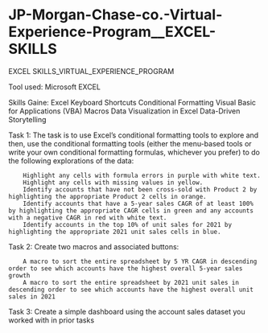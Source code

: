 # JP-Morgan-Chase-co.-Virtual-Experience-Program__EXCEL-SKILLS
EXCEL SKILLS_VIRTUAL_EXPERIENCE_PROGRAM

Tool used:
Microsoft EXCEL

Skills Gaine:
        Excel Keyboard Shortcuts
        Conditional Formatting
        Visual Basic for Applications (VBA) Macros
        Data Visualization in Excel
        Data-Driven Storytelling

Task 1:
 The task is to use Excel’s conditional formatting tools to explore and then, use the conditional formatting tools (either the menu-based tools or write your own conditional formatting formulas, whichever you prefer) to do the following explorations of the data:

        Highlight any cells with formula errors in purple with white text.
        Highlight any cells with missing values in yellow.
        Identify accounts that have not been cross-sold with Product 2 by highlighting the appropriate Product 2 cells in orange.
        Identify accounts that have a 5-year sales CAGR of at least 100% by highlighting the appropriate CAGR cells in green and any accounts with a negative CAGR in red with white text.
        Identify accounts in the top 10% of unit sales for 2021 by highlighting the appropriate 2021 unit sales cells in blue.

Task 2:
 Create two macros and associated buttons:

        A macro to sort the entire spreadsheet by 5 YR CAGR in descending order to see which accounts have the highest overall 5-year sales growth
        A macro to sort the entire spreadsheet by 2021 unit sales in descending order to see which accounts have the highest overall unit sales in 2021
        
 Task 3:
  Create a simple dashboard using the account sales dataset you worked with in prior tasks
  
 
